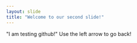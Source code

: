 ```yaml
---
layout: slide
title: "Welcome to our second slide!"
---
```

"I am testing github!"
Use the left arrow to go back!
